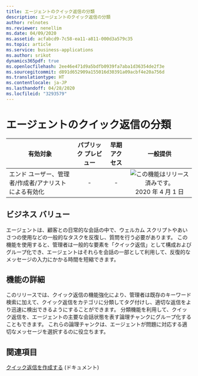 ```yaml
---
title: エージェントのクイック返信の分類
description: エージェントのクイック返信の分類
author: relnotes
ms.reviewer: nenellim
ms.date: 04/09/2020
ms.assetid: acfabcd9-7c58-ea11-a811-000d3a579c35
ms.topic: article
ms.service: business-applications
ms.author: srikot
dynamics365pdf: true
ms.openlocfilehash: 2ee46e471d9a5bdfb0939fa7aba1d36354de2f3e
ms.sourcegitcommit: d891d652909a155016d30391a09acbf4e20a756d
ms.translationtype: HT
ms.contentlocale: ja-JP
ms.lasthandoff: 04/28/2020
ms.locfileid: "3293579"
---
```

# <a name="agent-quick-reply-categorization"></a>エージェントのクイック返信の分類


| 有効対象    |  パブリック プレビュー | 早期アクセス | 一般提供 | 
| ---------- | :----------: |:----------: |:----------: |
|エンド ユーザー、管理者/作成者/アナリストによる有効化|-|-| ![この機能はリリース済みです。](/dynamics365-release-plan/media/green-checkmark.png "この機能はリリース済みです。") 2020 年 4 月 1 日|


## <a name="business-value"></a>ビジネス バリュー
<!-- bv start -->
エージェントは、顧客との日常的な会話の中で、ウェルカム スクリプトやあいさつの使用などの一般的なタスクを反復し、質問を行う必要があります。 この機能を使用すると、管理者は一般的な要素を「クイック返信」として構成およびグループ化でき、エージェントはそれらを会話の一部として利用して、反復的なメッセージの入力にかかる時間を短縮できます。
<!-- bv end -->



## <a name="feature-details"></a>機能の詳細
<!--feature detail start -->
このリリースでは、クイック返信の機能強化により、管理者は既存のキーワード検索に加えて、クイック返信をカテゴリに分類してタグ付けし、適切な返信をより迅速に検出できるようにすることができます。 分類機能を利用して、クイック返信を、エージェントの主要な会話状態を表す論理チャンクにグループ化することもできます。 これらの論理チャンクは、エージェントが問題に対応する適切なメッセージを選択するのに役立ちます。
<!--feature detail end -->










## <a name="see-also"></a>関連項目

<!--docs start-->
[クイック返信を作成する](https://docs.microsoft.com/dynamics365/omnichannel/administrator/create-quick-replies) (ドキュメント)
<!--docs end-->
